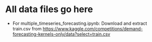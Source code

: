 # All data files go here

* For multiple_timeseries_forecasting.ipynb: Download and extract train.csv from https://www.kaggle.com/competitions/demand-forecasting-kernels-only/data?select=train.csv

